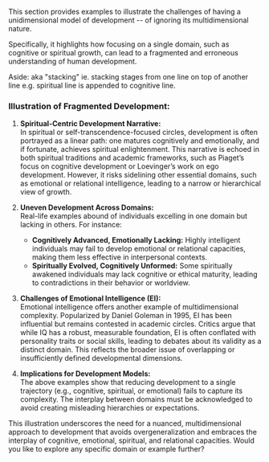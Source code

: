 
This section provides examples to illustrate the challenges of having a unidimensional model of development -- of ignoring its multidimensional nature.

Specifically, it highlights how focusing on a single domain, such as cognitive or spiritual growth, can lead to a fragmented and erroneous understanding of human development.

Aside: aka "stacking" ie. stacking stages from one line on top of another line e.g. spiritual line is appended to cognitive line.

### Illustration of Fragmented Development:

1. **Spiritual-Centric Development Narrative:**  
   In spiritual or self-transcendence-focused circles, development is often portrayed as a linear path: one matures cognitively and emotionally, and if fortunate, achieves spiritual enlightenment. This narrative is echoed in both spiritual traditions and academic frameworks, such as Piaget’s focus on cognitive development or Loevinger’s work on ego development. However, it risks sidelining other essential domains, such as emotional or relational intelligence, leading to a narrow or hierarchical view of growth.

2. **Uneven Development Across Domains:**  
   Real-life examples abound of individuals excelling in one domain but lacking in others. For instance:
   - **Cognitively Advanced, Emotionally Lacking:** Highly intelligent individuals may fail to develop emotional or relational capacities, making them less effective in interpersonal contexts.
   - **Spiritually Evolved, Cognitively Unformed:** Some spiritually awakened individuals may lack cognitive or ethical maturity, leading to contradictions in their behavior or worldview.

3. **Challenges of Emotional Intelligence (EI):**  
   Emotional intelligence offers another example of multidimensional complexity. Popularized by Daniel Goleman in 1995, EI has been influential but remains contested in academic circles. Critics argue that while IQ has a robust, measurable foundation, EI is often conflated with personality traits or social skills, leading to debates about its validity as a distinct domain. This reflects the broader issue of overlapping or insufficiently defined developmental dimensions.

4. **Implications for Development Models:**  
   The above examples show that reducing development to a single trajectory (e.g., cognitive, spiritual, or emotional) fails to capture its complexity. The interplay between domains must be acknowledged to avoid creating misleading hierarchies or expectations.

This illustration underscores the need for a nuanced, multidimensional approach to development that avoids overgeneralization and embraces the interplay of cognitive, emotional, spiritual, and relational capacities. Would you like to explore any specific domain or example further?